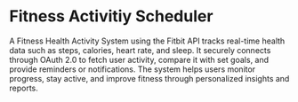 # Fitness Activitiy Scheduler

A Fitness Health Activity System using the Fitbit API tracks real-time health data such as steps, calories, heart rate, and sleep. It securely connects through OAuth 2.0 to fetch user activity, compare it with set goals, and provide reminders or notifications. The system helps users monitor progress, stay active, and improve fitness through personalized insights and reports.
